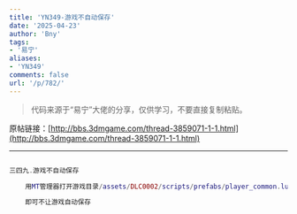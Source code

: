 ```yaml
---
title: 'YN349-游戏不自动保存'
date: '2025-04-23'
author: 'Bny'
tags:
- '易宁'
aliases:
- 'YN349'
comments: false
url: '/p/782/'
---
```


> 代码来源于“易宁”大佬的分享，仅供学习，不要直接复制粘贴。

原帖链接：[http://bbs.3dmgame.com/thread-3859071-1-1.html](http://bbs.3dmgame.com/thread-3859071-1-1.html)

---

```lua  

三四九.游戏不自动保存

	用MT管理器打开游戏目录/assets/DLC0002/scripts/prefabs/player_common.lua文件，将inst:AddComponent("autosaver")替换为--inst:AddComponent("autosaver")

	即可不让游戏自动保存

```  

